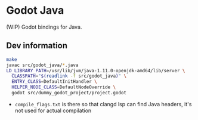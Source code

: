 # Godot Java

(WIP) Godot bindings for Java.

## Dev information

``` bash
make
javac src/godot_java/*.java
LD_LIBRARY_PATH=/usr/lib/jvm/java-1.11.0-openjdk-amd64/lib/server \
  CLASSPATH="$(readlink -f src/godot_java)" \
  ENTRY_CLASS=DefaultInitHandler \
  HELPER_NODE_CLASS=DefaultNodeOverride \
  godot src/dummy_godot_project/project.godot
```

- `compile_flags.txt` is there so that clangd lsp can find Java headers, it's not used for actual compilation 
